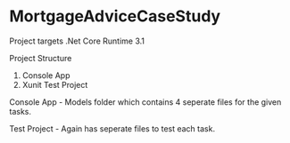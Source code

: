 # MortgageAdviceCaseStudy


Project targets .Net Core Runtime 3.1 

Project Structure
1. Console App
2. Xunit Test Project

Console App - Models folder which contains 4 seperate files for the given tasks.

Test Project - Again has seperate files to test each task.
